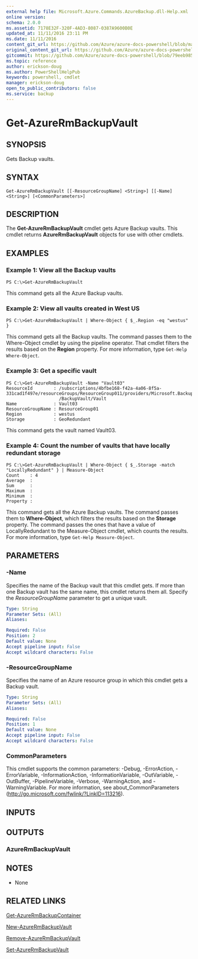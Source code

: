 ```yaml
---
external help file: Microsoft.Azure.Commands.AzureBackup.dll-Help.xml
online version:
schema: 2.0.0
ms.assetid: 7178E32F-320F-4AD3-8087-0387A9600B0E
updated_at: 11/11/2016 23:11 PM
ms.date: 11/11/2016
content_git_url: https://github.com/Azure/azure-docs-powershell/blob/master/azureps-cmdlets-docs/ResourceManager/AzureRM.Backup/v2.1.0/Get-AzureRmBackupVault.md
original_content_git_url: https://github.com/Azure/azure-docs-powershell/blob/master/azureps-cmdlets-docs/ResourceManager/AzureRM.Backup/v2.1.0/Get-AzureRmBackupVault.md
gitcommit: https://github.com/Azure/azure-docs-powershell/blob/79eeb985ea480979357fb4695832a0c3d29a48bf
ms.topic: reference
author: erickson-doug
ms.author: PowerShellHelpPub
keywords: powershell, cmdlet
manager: erickson-doug
open_to_public_contributors: false
ms.service: backup
---
```


# Get-AzureRmBackupVault

## SYNOPSIS
Gets Backup vaults.

## SYNTAX

```
Get-AzureRmBackupVault [[-ResourceGroupName] <String>] [[-Name] <String>] [<CommonParameters>]
```

## DESCRIPTION
The **Get-AzureRmBackupVault** cmdlet gets Azure Backup vaults.
This cmdlet returns **AzureRmBackupVault** objects for use with other cmdlets.

## EXAMPLES

### Example 1: View all the Backup vaults
```
PS C:\>Get-AzureRmBackupVault
```

This command gets all the Azure Backup vaults.

### Example 2: View all vaults created in West US
```
PS C:\>Get-AzureRmBackupVault | Where-Object { $_.Region -eq "westus" }
```

This command gets all the Backup vaults.
The command passes them to the Where-Object cmdlet by using the pipeline operator.
That cmdlet filters the results based on the **Region** property.
For more information, type `Get-Help Where-Object`.

### Example 3: Get a specific vault
```
PS C:\>Get-AzureRmBackupVault -Name "Vault03"
ResourceId        : /subscriptions/4bfbe168-f42a-4a06-8f5a-331cad1f497e/resourceGroups/ResourceGroup011/providers/Microsoft.Backup
                    /BackupVault/Vault
Name              : Vault03
ResourceGroupName : ResourceGroup01
Region            : westus
Storage           : GeoRedundant
```

This command gets the vault named Vault03.

### Example 4: Count the number of vaults that have locally redundant storage
```
PS C:\>Get-AzureRmBackupVault | Where-Object { $_.Storage -match "LocallyRedundant" } | Measure-Object
Count    : 4
Average  : 
Sum      : 
Maximum  : 
Minimum  : 
Property :
```

This command gets all the Azure Backup vaults.
The command passes them to **Where-Object**, which filters the results based on the **Storage** property.
The command passes the ones that have a value of LocallyRedundant to the Measure-Object cmdlet, which counts the results.
For more information, type `Get-Help Measure-Object`.

## PARAMETERS

### -Name
Specifies the name of the Backup vault that this cmdlet gets.
If more than one Backup vault has the same name, this cmdlet returns them all.
Specify the *ResourceGroupName* parameter to get a unique vault.

```yaml
Type: String
Parameter Sets: (All)
Aliases: 

Required: False
Position: 2
Default value: None
Accept pipeline input: False
Accept wildcard characters: False
```

### -ResourceGroupName
Specifies the name of an Azure resource group in which this cmdlet gets a Backup vault.

```yaml
Type: String
Parameter Sets: (All)
Aliases: 

Required: False
Position: 1
Default value: None
Accept pipeline input: False
Accept wildcard characters: False
```

### CommonParameters
This cmdlet supports the common parameters: -Debug, -ErrorAction, -ErrorVariable, -InformationAction, -InformationVariable, -OutVariable, -OutBuffer, -PipelineVariable, -Verbose, -WarningAction, and -WarningVariable. For more information, see about_CommonParameters (http://go.microsoft.com/fwlink/?LinkID=113216).

## INPUTS

## OUTPUTS

### AzureRmBackupVault

## NOTES
* None

## RELATED LINKS

[Get-AzureRmBackupContainer](./Get-AzureRmBackupContainer.md)

[New-AzureRmBackupVault](./New-AzureRmBackupVault.md)

[Remove-AzureRmBackupVault](./Remove-AzureRmBackupVault.md)

[Set-AzureRmBackupVault](./Set-AzureRmBackupVault.md)


